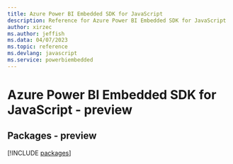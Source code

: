 ```yaml
---
title: Azure Power BI Embedded SDK for JavaScript
description: Reference for Azure Power BI Embedded SDK for JavaScript
author: xirzec
ms.author: jeffish
ms.data: 04/07/2023
ms.topic: reference
ms.devlang: javascript
ms.service: powerbiembedded
---
```

# Azure Power BI Embedded SDK for JavaScript - preview
## Packages - preview
[!INCLUDE [packages](power-bi-embedded-index.md)]